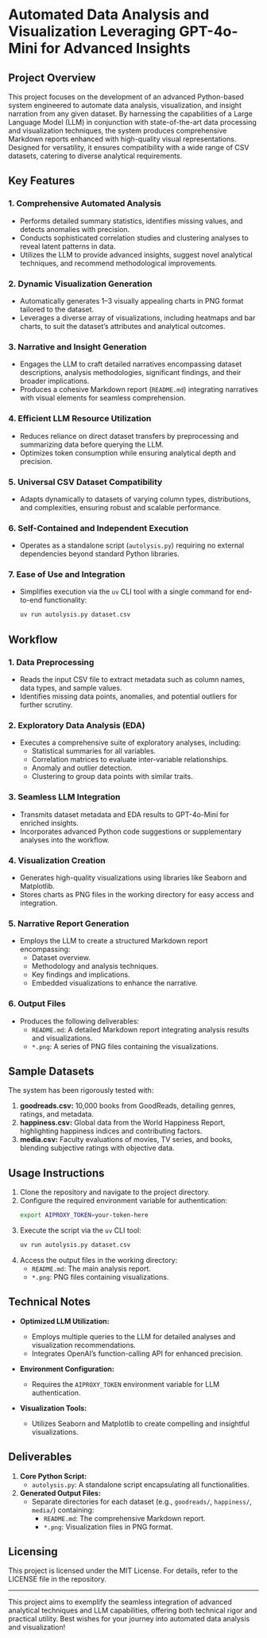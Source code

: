 # Automated Data Analysis and Visualization Leveraging GPT-4o-Mini for Advanced Insights

## Project Overview
This project focuses on the development of an advanced Python-based system engineered to automate data analysis, visualization, and insight narration from any given dataset. By harnessing the capabilities of a Large Language Model (LLM) in conjunction with state-of-the-art data processing and visualization techniques, the system produces comprehensive Markdown reports enhanced with high-quality visual representations. Designed for versatility, it ensures compatibility with a wide range of CSV datasets, catering to diverse analytical requirements.

## Key Features
### 1. Comprehensive Automated Analysis
- Performs detailed summary statistics, identifies missing values, and detects anomalies with precision.
- Conducts sophisticated correlation studies and clustering analyses to reveal latent patterns in data.
- Utilizes the LLM to provide advanced insights, suggest novel analytical techniques, and recommend methodological improvements.

### 2. Dynamic Visualization Generation
- Automatically generates 1–3 visually appealing charts in PNG format tailored to the dataset.
- Leverages a diverse array of visualizations, including heatmaps and bar charts, to suit the dataset’s attributes and analytical outcomes.

### 3. Narrative and Insight Generation
- Engages the LLM to craft detailed narratives encompassing dataset descriptions, analysis methodologies, significant findings, and their broader implications.
- Produces a cohesive Markdown report (`README.md`) integrating narratives with visual elements for seamless comprehension.

### 4. Efficient LLM Resource Utilization
- Reduces reliance on direct dataset transfers by preprocessing and summarizing data before querying the LLM.
- Optimizes token consumption while ensuring analytical depth and precision.

### 5. Universal CSV Dataset Compatibility
- Adapts dynamically to datasets of varying column types, distributions, and complexities, ensuring robust and scalable performance.

### 6. Self-Contained and Independent Execution
- Operates as a standalone script (`autolysis.py`) requiring no external dependencies beyond standard Python libraries.

### 7. Ease of Use and Integration
- Simplifies execution via the `uv` CLI tool with a single command for end-to-end functionality:
  ```bash
  uv run autolysis.py dataset.csv
  ```

## Workflow
### 1. Data Preprocessing
- Reads the input CSV file to extract metadata such as column names, data types, and sample values.
- Identifies missing data points, anomalies, and potential outliers for further scrutiny.

### 2. Exploratory Data Analysis (EDA)
- Executes a comprehensive suite of exploratory analyses, including:
  - Statistical summaries for all variables.
  - Correlation matrices to evaluate inter-variable relationships.
  - Anomaly and outlier detection.
  - Clustering to group data points with similar traits.

### 3. Seamless LLM Integration
- Transmits dataset metadata and EDA results to GPT-4o-Mini for enriched insights.
- Incorporates advanced Python code suggestions or supplementary analyses into the workflow.

### 4. Visualization Creation
- Generates high-quality visualizations using libraries like Seaborn and Matplotlib.
- Stores charts as PNG files in the working directory for easy access and integration.

### 5. Narrative Report Generation
- Employs the LLM to create a structured Markdown report encompassing:
  - Dataset overview.
  - Methodology and analysis techniques.
  - Key findings and implications.
  - Embedded visualizations to enhance the narrative.

### 6. Output Files
- Produces the following deliverables:
  - `README.md`: A detailed Markdown report integrating analysis results and visualizations.
  - `*.png`: A series of PNG files containing the visualizations.

## Sample Datasets
The system has been rigorously tested with:
1. **goodreads.csv:** 10,000 books from GoodReads, detailing genres, ratings, and metadata.
2. **happiness.csv:** Global data from the World Happiness Report, highlighting happiness indices and contributing factors.
3. **media.csv:** Faculty evaluations of movies, TV series, and books, blending subjective ratings with objective data.

## Usage Instructions
1. Clone the repository and navigate to the project directory.
2. Configure the required environment variable for authentication:
   ```bash
   export AIPROXY_TOKEN=your-token-here
   ```
3. Execute the script via the `uv` CLI tool:
   ```bash
   uv run autolysis.py dataset.csv
   ```
4. Access the output files in the working directory:
   - `README.md`: The main analysis report.
   - `*.png`: PNG files containing visualizations.

## Technical Notes
- **Optimized LLM Utilization:**
  - Employs multiple queries to the LLM for detailed analyses and visualization recommendations.
  - Integrates OpenAI’s function-calling API for enhanced precision.

- **Environment Configuration:**
  - Requires the `AIPROXY_TOKEN` environment variable for LLM authentication.

- **Visualization Tools:**
  - Utilizes Seaborn and Matplotlib to create compelling and insightful visualizations.

## Deliverables
1. **Core Python Script:**
   - `autolysis.py`: A standalone script encapsulating all functionalities.
2. **Generated Output Files:**
   - Separate directories for each dataset (e.g., `goodreads/`, `happiness/`, `media/`) containing:
     - `README.md`: The comprehensive Markdown report.
     - `*.png`: Visualization files in PNG format.

## Licensing
This project is licensed under the MIT License. For details, refer to the LICENSE file in the repository.

---

This project aims to exemplify the seamless integration of advanced analytical techniques and LLM capabilities, offering both technical rigor and practical utility. Best wishes for your journey into automated data analysis and visualization!
